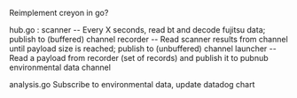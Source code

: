 Reimplement creyon in go?

hub.go :
  scanner -- Every X seconds, read bt and decode fujitsu data; publish to (buffered) channel
  recorder -- Read scanner results from channel until payload size is reached; publish to (unbuffered) channel
  launcher -- Read a payload from recorder (set of records) and publish it to pubnub environmental data channel

analysis.go
  Subscribe to environmental data, update datadog chart
